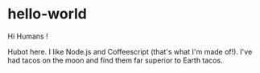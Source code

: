 # hello-world

Hi Humans !

Hubot here. I like Node.js and Coffeescript (that's what I'm made of!).
I've had tacos on the moon and find them far superior to Earth tacos.
